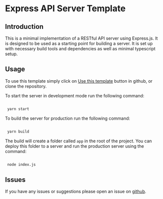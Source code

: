 # Express API Server Template

## Introduction

This is a minimal implementation of a RESTful API server using Express.js. It is designed to be used as a starting point
for building a server. It is set up with necessary build tools and dependencies as well as minimal typescript setup.
## Usage

To use this template simply click
on [Use this template](https://github.com/nnkogift/express-api-server-template/generate) button in github, or clone the
repository.

To start the server in development mode run the following command:

```bash

 yarn start

```

To build the server for production run the following command:

```bash

 yarn build

```

The build will create a folder called `app` in the root of the project. You can deploy this folder to a server and run the production server using the command:

```bash

 node index.js

```

## Issues

If you have any issues or suggestions please open an issue on [github](https://github.com/nnkogift/express-api-server-template/issues).
